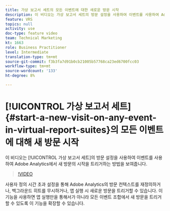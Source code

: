 ```yaml
---
title: 가상 보고서 세트의 모든 이벤트에 대한 새로운 방문 시작
description: 이 비디오는 가상 보고서 세트의 방문 설정을 사용하여 이벤트를 사용하여 Adobe Analytics에서 새 방문의 시작을 트리거하는 방법을 보여줍니다.
feature: VRS
topics: null
activity: use
doc-type: feature video
team: Technical Marketing
kt: 1663
role: Business Practitioner
level: Intermediate
translation-type: tm+mt
source-git-commit: f3b3fa7d91b0cb21005b57768ca23ed6700fcc03
workflow-type: tm+mt
source-wordcount: '133'
ht-degree: 8%

---
```



# [!UICONTROL 가상 보고서 세트] {#start-a-new-visit-on-any-event-in-virtual-report-suites}의 모든 이벤트에 대해 새 방문 시작

이 비디오는 [!UICONTROL 가상 보고서 세트]의 방문 설정을 사용하여 이벤트를 사용하여 Adobe Analytics에서 새 방문의 시작을 트리거하는 방법을 보여줍니다.

>[!VIDEO](https://video.tv.adobe.com/v/23129/?quality=12)

사용자 정의 시간 초과 설정을 통해 Adobe Analytics의 방문 컨텍스트를 재정의하거나, 백그라운드 히트를 무시하거나, 앱 실행 시 새로운 방문을 트리거할 수 있습니다. 이 기능을 사용하면 앱 실행만을 통해서가 아니라 모든 이벤트 조합에서 새 방문을 트리거할 수 있도록 이 기능을 확장할 수 있습니다.
